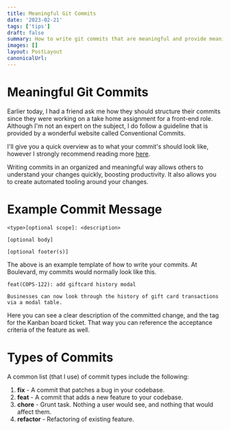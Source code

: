 ```yaml
---
title: Meaningful Git Commits
date: '2023-02-21'
tags: ['tips']
draft: false
summary: How to write git commits that are meaningful and provide meaningful context to your changes.
images: []
layout: PostLayout
canonicalUrl:
---
```


# Meaningful Git Commits

Earlier today, I had a friend ask me how they should structure their commits since they were working on a take home assignment for a front-end role.
Although I'm not an expert on the subject, I do follow a guideline that is provided by a wonderful website called Conventional Commits.

I'll give you a quick overview as to what your commit's should look like, however I strongly recommend reading more [here](https://conventionalcommits.org).

Writing commits in an organized and meaningful way allows others to understand your changes quickly, boosting productivity. It also allows you to create automated tooling around your changes.

# Example Commit Message

```
<type>[optional scope]: <description>

[optional body]

[optional footer(s)]

```

The above is an example template of how to write your commits. At Boulevard, my commits would normally look like this.

```
feat(COPS-122): add giftcard history modal

Businesses can now look through the history of gift card transactions via a modal table.

```

Here you can see a clear description of the committed change, and the tag for the Kanban board ticket. That way you can reference the acceptance criteria of the feature as well.

# Types of Commits

A common list (that I use) of commit types include the following:

1. **fix** - A commit that patches a bug in your codebase.
2. **feat** - A commit that adds a new feature to your codebase.
3. **chore** - Grunt task. Nothing a user would see, and nothing that would affect them.
4. **refactor** - Refactoring of existing feature.

